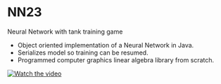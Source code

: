 # NN23
Neural Network with tank training game

- Object oriented implementation of a Neural Network in Java.
- Serializes model so training can be resumed.
- Programmed computer graphics linear algebra library from scratch.

[![Watch the video](https://github.com/mpc6/mpc6.github.io/blob/master/YoutubeSnaps/NN23TankTrainerDemo.PNG)](https://youtu.be/ngKep9XJIhQ)

